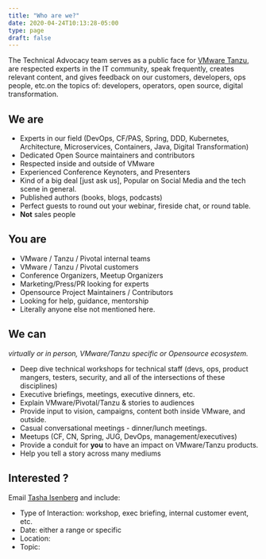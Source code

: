 ```yaml
---
title: "Who are we?"
date: 2020-04-24T10:13:28-05:00
type: page
draft: false
---
```


The Technical Advocacy team serves as a public face for [VMware Tanzu](https://tanzu.vmware.com), are respected experts in the IT community, speak frequently, creates relevant content, and gives feedback on our customers, developers, ops people, etc.on the topics of: developers, operators, open source, digital transformation.


## We are
* Experts in our field (DevOps, CF/PAS, Spring, DDD, Kubernetes, Architecture, Microservices, Containers, Java, Digital Transformation)
* Dedicated Open Source maintainers and contributors
* Respected inside and outside of VMware
* Experienced Conference Keynoters, and Presenters
* Kind of a big deal [just ask us], Popular on Social Media and the tech scene in general.
* Published authors (books, blogs, podcasts)
* Perfect guests to round out your webinar, fireside chat, or round table.
* **Not** sales people

## You are
* VMware / Tanzu / Pivotal internal teams
* VMware / Tanzu / Pivotal customers
* Conference Organizers, Meetup Organizers
* Marketing/Press/PR looking for experts
* Opensource Project Maintainers / Contributors
* Looking for help, guidance, mentorship
* Literally anyone else not mentioned here.

## We can
_virtually or in person, VMware/Tanzu specific or Opensource ecosystem._
* Deep dive technical workshops for technical staff
    (devs, ops, product mangers, testers, security, and all of the intersections of these disciplines)
* Executive briefings, meetings, executive dinners, etc.
* Explain VMware/Pivotal/Tanzu & stories to audiences
* Provide input to vision, campaigns, content both inside VMware, and outside.
* Casual conversational meetings - dinner/lunch meetings.
* Meetups (CF, CN, Spring, JUG, DevOps, management/executives)
* Provide a conduit for **you** to have an impact on VMware/Tanzu products.
* Help you tell a story across many mediums


## Interested ?

Email [Tasha Isenberg](mailto:tisenberg@vmware.com) and include:

* Type of Interaction: workshop, exec briefing, internal customer event, etc.
* Date: either a range or specific
* Location:
* Topic:
